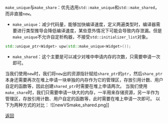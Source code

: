 `make_unique`与`make_share`：优先选用`std::make_unique`和`std::make_shared`，而非直接`new`。
- `make_unique`：减少代码量，能够加快编译速度，定义两遍类型时，编译器需要进行类型推导会降低编译速度，某些意外情况下可能会导致内存泄漏。但是`make_unique`不允许自定析构器，不接受`std::initializer_list`对象。
```cpp
std::unique_ptr<Widget> upw(std::make_unique<Widget>());
```
- `make_shared`：这个主要是可以减少对堆中申请内存的次数，只需要申请一次即可。

当我们使用`new`时，我们将`new`出的资源指针赋给`share_ptr`的`ptr`，然后`share_ptr`本身还需要再次在堆上申请一块单独的内存作为它的管理区，存放引用计数、用户自定的函数等，因此创建`shared_ptr`时需要在堆上申请两次。
当我们使用`make_share`时，我们只需要申请一块大的内存，一半用来存储资源，另一半作为管理区，存放引用计数、用户自定的函数等，此时需要在堆上申请一次即可。
以下为两种方式的对比：
![[newVSmake_shared.png]]

[返回](C++编译与内存相关/readme)